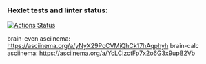 ### Hexlet tests and linter status:
[![Actions Status](https://github.com/Mirdalan-p/python-project-49/workflows/hexlet-check/badge.svg)](https://github.com/Mirdalan-p/python-project-49/actions)

brain-even asciinema:
https://asciinema.org/a/yNyX29PcCVMiQhCk17hAqphyh
brain-calc asciinema:
https://asciinema.org/a/YcLCizctFp7x2o6G3x9upB2Vb